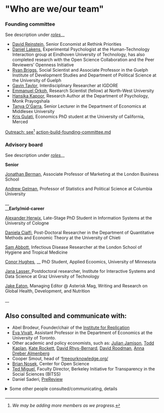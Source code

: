 # "Who are we/our team"

### Founding committee

See description under [_roles_](https://effective-giving-marketing.gitbook.io/unjournal-x-ea-and-global-priorities-research/readme/call-for-participants-research#roles)__

* [David Reinstein](https://www.davidreinstein.org), Senior Economist at Rethink Priorities
* [Daniel Lakens](https://sites.google.com/site/lakens2/), Experimental Psychologist at the Human-Technology Interaction group at Eindhoven University of Technology, has also completed research with the Open Science Collaboration and the Peer Reviewers’ Openness Initiative
* [Ryan Briggs](https://www.ryancbriggs.net/), Social Scientist and Associate Professor in the Guelph Institute of Development Studies and Department of Political Science at the University of Guelph
* [Gavin Taylor](https://onscienceandacademia.org/t/gavin-taylor/356), Interdisciplinary Researcher at IGDORE
* [Emmanuel Orkoh](https://scholar.google.com/citations?user=hMW0bj4AAAAJ\&hl=en), Research Scientist (fellow) at North-West University&#x20;
* [Hansika Kapoor](https://www.hansikakapoor.in), Research Author at the Department of Psychology, Monk Prayogshala
* [Tanya O'Garra](https://sites.google.com/view/tanyaogarra/home), Senior Lecturer in the Department of Economics at Middlesex University
* [Kris Gulati](https://sites.google.com/view/kris-gulati/home), Economics PhD student at the University of California, Merced

[Outreach: see](#user-content-fn-1)[^1] [action-build-founding-committee.md](../../../action-and-progress/action-build-founding-committee.md "mention")&#x20;

### Advisory board

See description under [_roles_](https://effective-giving-marketing.gitbook.io/unjournal-x-ea-and-global-priorities-research/readme/call-for-participants-research#roles)__

**Senior**

[Jonathan Berman](https://www.london.edu/faculty-and-research/faculty-profiles/b/berman-j-z-1), Associate Professor of Marketing at the London Business School

[Andrew Gelman](http://www.stat.columbia.edu/\~gelman/), Professor of Statistics and Political Science at Columbia University&#x20;

__\
__**Early/mid-career**

[Alexander Herwix](https://www.researchgate.net/profile/Alexander-Herwix), Late-Stage PhD Student in Information Systems at the University of Cologne

[Daniela Cialfi](https://www.researchgate.net/profile/Daniela-Cialfi), Post-Doctoral Researcher in the Department of Quantitative Methods and Economic Theory at the University of Chieti&#x20;

[Sam Abbott](https://samabbott.co.uk), Infectious Disease Researcher at the London School of Hygiene and Tropical Medicine

[Conor Hughes](https://pop.umn.edu/people/conor-hughes), __ PhD Student, Applied Ecoomics, University of Minnesota

[Jana Lasser, ](https://www.janalasser.at/)Postdoctoral researcher, Institute for Interactive Systems and Data Science at Graz University of Technology

[Jake Eaton](https://www.linkedin.com/in/jake-eaton-phd-bb204634/), Managing Editor @ Asterisk Mag, Writing and Research on Global Health, Development, and Nutrition

__



## Also consulted and communicate with:&#x20;

* Abel Brodeur,  Founder/chair of the [Institute for Replication](https://i4replication.org/) &#x20;
* [Eva Vivalt](http://evavivalt.com), Assistant Professor in the Department of Economics at the University of Toronto.&#x20;
* Other academic and policy economists, such as: [Julian Jamison](http://business-school.exeter.ac.uk/about/people/profile/index.php?web\_id=Julian\_Jamison), [Todd Kaplan](http://business-school.exeter.ac.uk/about/people/profile/index.php?web\_id=Todd\_Kaplan), [Kate Rockett](https://www.essex.ac.uk/people/rocke62806/katharine-rockett), [David Rhys-Bernard](https://davidrhysbernard.com), [David Roodman](https://davidroodman.com/about/), [Anna Dreber Almenberg](https://sites.google.com/site/annadreber/)
* Cooper Smout, head of ‘[freeourknowledge.org/](https://freeourknowledge.org/)
* [Brian Nosek](https://www.projectimplicit.net/nosek/), Center for Open Science
* [Ted Miguel](http://emiguel.econ.berkeley.edu/), Faculty Director, Berkeley Initiative for Transparency in the Social Sciences (BITSS)
* Daniel Saderi, [PreReview](https://prereview.org/)

<details>

<summary>Some other people consulted/communicating, details</summary>

* Cooper Smout, head of ‘[https://freeourknowledge.org/](https://freeourknowledge.org/), which I’d like to ally with (through their pledges, and through an open access journal Cooper is putting together, which the Unjournal could feed into, for researchers needing a ‘journal with an impact factor’)

<!---->

* Participants in the GPI seminar luncheon

<!---->

* Paolo Crosetto (Experimental Economics, French National Research Institute for Agriculture, Food and Environment) [https://paolocrosetto.wordpress.com/](https://paolocrosetto.wordpress.com/)

<!---->

* Cecilia Tilli, Foundation to Prevent Antibiotics Resistance and EA research advocate

<!---->

* Sergey Frolov (Physicist), Prof. J.-S. Caux, Physicist and head of [https://scipost.org/](https://scipost.org/)

<!---->

* Peter Slattery, Behaviourworks Australia

<!---->

* Alex Barnes, Business Systems Analyst, [https://eahub.org/profile/alex-barnes/](https://eahub.org/profile/alex-barnes/)

<!---->

* Paola Masuzzo of IGDORE (biologist and advocates of open science)

<!---->

* William Sleegers (Psychologist and Data Scientist, Rethink Priorities)

<!---->

* Nathan Young [https://eahub.org/profile/nathan-young/](https://eahub.org/profile/nathan-young/); considering connection The Unjournal to Metaculus predictions

<!---->

* Edo Arad [https://eahub.org/profile/edo-arad/](https://eahub.org/profile/edo-arad/) (mathematician and EA research advocate)

<!---->

* Hamish Huggard (Data science, ‘literature maps’)

<!---->

* Yonatan Cale, who helped me put this proposal together through asking a range of challenging questions and offering his feedback. [https://il.linkedin.com/in/yonatancale](https://il.linkedin.com/in/yonatancale)

</details>

###





[^1]: _We may be adding more members as we progress._
